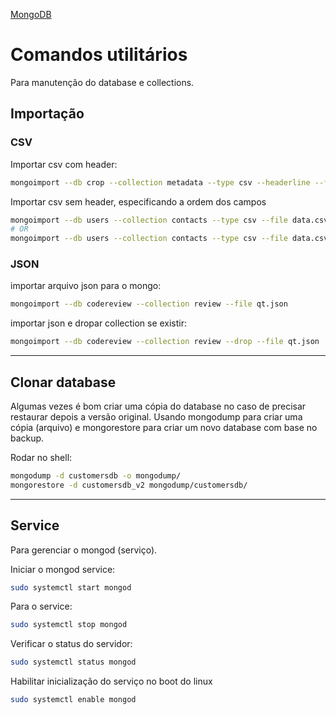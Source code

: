 [MongoDB](/mongodb/mongo.md)

# Comandos utilitários

Para manutenção do database e collections.

## Importação

### CSV
Importar csv com header:
```bash
mongoimport --db crop --collection metadata --type csv --headerline --file spymemcached.csv
```

Importar csv sem header, especificando a ordem dos campos
```bash
mongoimport --db users --collection contacts --type csv --file data.csv --fields["name","surname","etc"]
# OR
mongoimport --db users --collection contacts --type csv --file data.csv --fields name,surname,etc
```

### JSON
importar arquivo json para o mongo:
```bash
mongoimport --db codereview --collection review --file qt.json             
```

importar json e dropar collection se existir:
```bash
mongoimport --db codereview --collection review --drop --file qt.json
```

---

## Clonar database
Algumas vezes é bom criar uma cópia do database no caso de precisar restaurar depois a versão original. Usando mongodump para criar uma cópia (arquivo) e mongorestore para criar um novo database com base no backup.

Rodar no shell:
```bash
mongodump -d customersdb -o mongodump/
mongorestore -d customersdb_v2 mongodump/customersdb/
```

---

## Service

Para gerenciar o mongod (serviço).

Iniciar o mongod service:
```bash
sudo systemctl start mongod
```

Para o service:
```bash 
sudo systemctl stop mongod
```

Verificar o status do servidor: 
```bash
sudo systemctl status mongod
```

Habilitar inicialização do serviço no boot do linux
```bash
sudo systemctl enable mongod
```

